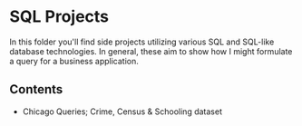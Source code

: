 # SQL Projects
In this folder you'll find side projects utilizing various SQL and SQL-like database technologies. In general, these aim to show how I might formulate a query for a business application.

## Contents
* Chicago Queries; Crime, Census & Schooling dataset
